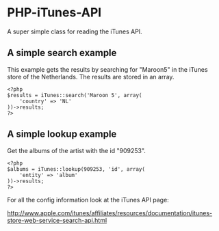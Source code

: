 PHP-iTunes-API
==============

A super simple class for reading the iTunes API.


A simple search example
----------------------
This example gets the results by searching for "Maroon5" in the iTunes store of the Netherlands. The results are stored in an array.
    
    <?php
    $results = iTunes::search('Maroon 5', array(
        'country' => 'NL'
    ))->results;
    ?>

A simple lookup example
----------------------
Get the albums of the artist with the id "909253".

	<?php
	$albums = iTunes::lookup(909253, 'id', array(
		'entity' => 'album'
	))->results;
	?>

For all the config information look at the iTunes API page:

http://www.apple.com/itunes/affiliates/resources/documentation/itunes-store-web-service-search-api.html